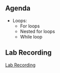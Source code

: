 ## Agenda
- Loops:
    - For loops
    - Nested for loops
    - While loop

## Lab Recording
[Lab Recording](https://drive.google.com/file/d/1Kz4ic6QcmMD0-v3V1RyJsXpHE1oJwCXq/view?usp=sharing)
